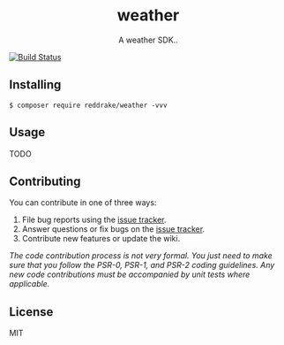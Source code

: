 <h1 align="center"> weather </h1>

<p align="center"> A weather SDK..</p>

[![Build Status](https://travis-ci.org/reddrake/weather.svg?branch=master)](https://travis-ci.org/reddrake/weather)
## Installing

```shell
$ composer require reddrake/weather -vvv
```

## Usage

TODO

## Contributing

You can contribute in one of three ways:

1. File bug reports using the [issue tracker](https://github.com/reddrake/weather/issues).
2. Answer questions or fix bugs on the [issue tracker](https://github.com/reddrake/weather/issues).
3. Contribute new features or update the wiki.

_The code contribution process is not very formal. You just need to make sure that you follow the PSR-0, PSR-1, and PSR-2 coding guidelines. Any new code contributions must be accompanied by unit tests where applicable._

## License

MIT